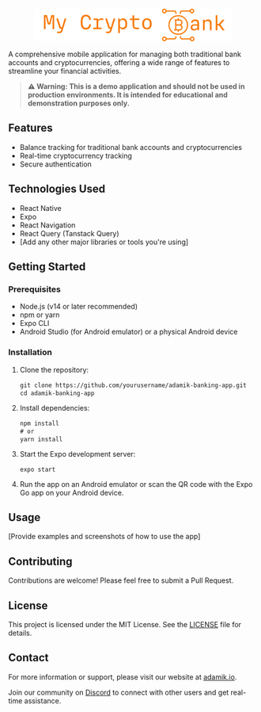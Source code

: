  <p align="center">
    <img src="assets/logo.png" alt="Adamik Banking App Logo" width="400"/>
  </p>

A comprehensive mobile application for managing both traditional bank accounts and cryptocurrencies, offering a wide range of features to streamline your financial activities.

> **⚠️ Warning: This is a demo application and should not be used in production environments. It is intended for educational and demonstration purposes only.**

## Features

- Balance tracking for traditional bank accounts and cryptocurrencies
- Real-time cryptocurrency tracking
- Secure authentication

## Technologies Used

- React Native
- Expo
- React Navigation
- React Query (Tanstack Query)
- [Add any other major libraries or tools you're using]

## Getting Started

### Prerequisites

- Node.js (v14 or later recommended)
- npm or yarn
- Expo CLI
- Android Studio (for Android emulator) or a physical Android device

### Installation

1. Clone the repository:

   ```
   git clone https://github.com/yourusername/adamik-banking-app.git
   cd adamik-banking-app
   ```

2. Install dependencies:

   ```
   npm install
   # or
   yarn install
   ```

3. Start the Expo development server:

   ```
   expo start
   ```

4. Run the app on an Android emulator or scan the QR code with the Expo Go app on your Android device.

## Usage

[Provide examples and screenshots of how to use the app]

## Contributing

Contributions are welcome! Please feel free to submit a Pull Request.

## License

This project is licensed under the MIT License. See the [LICENSE](LICENSE) file for details.

## Contact

For more information or support, please visit our website at [adamik.io](https://adamik.io).

Join our community on [Discord](https://discord.com/invite/qe4HEQSQ7b) to connect with other users and get real-time assistance.
